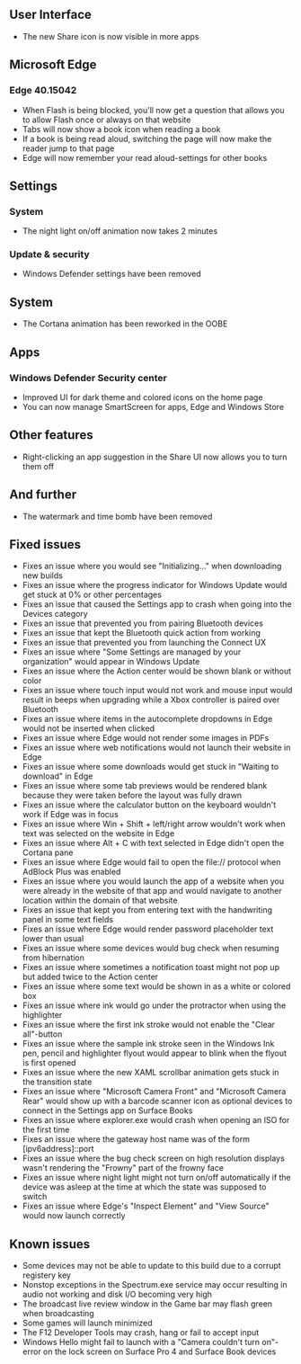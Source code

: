 ## User Interface
- The new Share icon is now visible in more apps

## Microsoft Edge
### Edge 40.15042
- When Flash is being blocked, you'll now get a question that allows you to allow Flash once or always on that website
- Tabs will now show a book icon when reading a book
- If a book is being read aloud, switching the page will now make the reader jump to that page
- Edge will now remember your read aloud-settings for other books

## Settings
### System
- The night light on/off animation now takes 2 minutes

### Update & security
- Windows Defender settings have been removed

## System
- The Cortana animation has been reworked in the OOBE

## Apps
### Windows Defender Security center
- Improved UI for dark theme and colored icons on the home page
- You can now manage SmartScreen for apps, Edge and Windows Store

## Other features
- Right-clicking an app suggestion in the Share UI now allows you to turn them off

## And further
- The watermark and time bomb have been removed

## Fixed issues
- Fixes an issue where you would see "Initializing..." when downloading new builds
- Fixes an issue where the progress indicator for Windows Update would get stuck at 0% or other percentages
- Fixes an issue that caused the Settings app to crash when going into the Devices category
- Fixes an issue that prevented you from pairing Bluetooth devices
- Fixes an issue that kept the Bluetooth quick action from working
- Fixes an issue that prevented you from launching the Connect UX
- Fixes an issue where "Some Settings are managed by your organization" would appear in Windows Update
- Fixes an issue where the Action center would be shown blank or without color
- Fixes an issue where touch input would not work and mouse input would result in beeps when upgrading while a Xbox controller is paired over Bluetooth
- Fixes an issue where items in the autocomplete dropdowns in Edge would not be inserted when clicked
- Fixes an issue where Edge would not render some images in PDFs
- Fixes an issue where web notifications would not launch their website in Edge
- Fixes an issue where some downloads would get stuck in "Waiting to download" in Edge
- Fixes an issue where some tab previews would be rendered blank because they were taken before the layout was fully drawn
- Fixes an issue where the calculator button on the keyboard wouldn't work if Edge was in focus
- Fixes an issue where Win + Shift + left/right arrow wouldn't work when text was selected on the website in Edge
- Fixes an issue where Alt + C with text selected in Edge didn't open the Cortana pane
- Fixes an issue where Edge would fail to open the file:// protocol when AdBlock Plus was enabled
- Fixes an issue where you would launch the app of a website when you were already in the website of that app and would navigate to another location within the domain of that website
- Fixes an issue that kept you from entering text with the handwriting panel in some text fields
- Fixes an issue where Edge would render password placeholder text lower than usual
- Fixes an issue where some devices would bug check when resuming from hibernation
- Fixes an issue where sometimes a notification toast might not pop up but added twice to the Action center
- Fixes an issue where some text would be shown in as a white or colored box
- Fixes an issue where ink would go under the protractor when using the highlighter
- Fixes an issue where the first ink stroke would not enable the "Clear all"-button
- Fixes an issue where the sample ink stroke seen in the Windows Ink pen, pencil and highlighter flyout would appear to blink when the flyout is first opened
- Fixes an issue where the new XAML scrollbar animation gets stuck in the transition state
- Fixes an issue where "Microsoft Camera Front" and "Microsoft Camera Rear" would show up with a barcode scanner icon as optional devices to connect in the Settings app on Surface Books
- Fixes an issue where explorer.exe would crash when opening an ISO for the first time
- Fixes an issue where the gateway host name was of the form [ipv6address]::port
- Fixes an issue where the bug check screen on high resolution displays wasn't rendering the "Frowny" part of the frowny face
- Fixes an issue where night light might not turn on/off automatically if the device was asleep at the time at which the state was supposed to switch
- Fixes an issue where Edge's "Inspect Element" and "View Source" would now launch correctly

## Known issues
- Some devices may not be able to update to this build due to a corrupt registery key
- Nonstop exceptions in the Spectrum.exe service may occur resulting in audio not working and disk I/O becoming very high
- The broadcast live review window in the Game bar may flash green when broadcasting
- Some games will launch minimized
- The F12 Developer Tools may crash, hang or fail to accept input
- Windows Hello might fail to launch with a "Camera couldn't turn on"-error on the lock screen on Surface Pro 4 and Surface Book devices